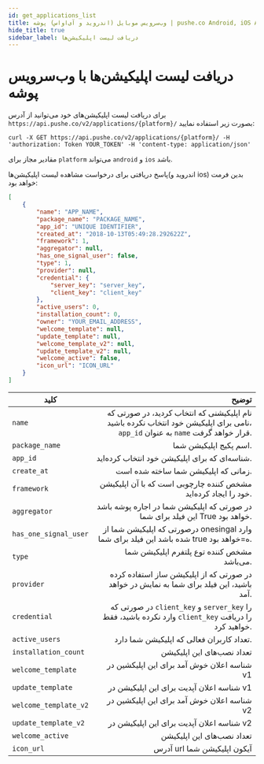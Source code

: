 ```yaml
---
id: get_applications_list
title: وب‌سرویس موبایل (اندروید و آی‌او‌اس) پوشه | pushe.co Android, iOS API
hide_title: true
sidebar_label: دریافت لیست اپلیکیشن‌ها
---
```


# دریافت لیست اپلیکیشن‌ها با وب‌سرویس پوشه


برای دریافت لیست اپلیکیشن‌های خود می‌توانید از آدرس 
`https://api.pushe.co/v2/applications/{platform}/`
بصورت زیر استفاده نمایید:

```
curl -X GET https://api.pushe.co/v2/applications/{platform}/ -H 'authorization: Token YOUR_TOKEN' -H 'content-type: application/json'
```

مقادیر مجاز برای `platform` می‌تواند `android` و `ios` باشد.

پاسخ دریافتی برای درخواست‌‌ مشاهده لیست اپلیکیشن‌‌ها(اندروید و ios) بدین فرمت خواهد بود:

```json
[
    {
        "name": "APP_NAME",
        "package_name": "PACKAGE_NAME",
        "app_id": "UNIQUE IDENTIFIER",
        "created_at": "2018-10-13T05:49:28.292622Z",
        "framework": 1,
        "aggregator": null,
        "has_one_signal_user": false,
        "type": 1,
        "provider": null,
        "credential": {
            "server_key": "server_key",
            "client_key": "client_key"
        },
        "active_users": 0,
        "installation_count": 0,
        "owner": "YOUR_EMAIL_ADDRESS",
        "welcome_template": null,
        "update_template": null,
        "welcome_template_v2": null,
        "update_template_v2": null,
        "welcome_active": false,
        "icon_url": "ICON_URL"
    }
]

```
 
 |         کلید           |    توضیح      |
 | ---------------------- |--------------:|
 | `name`                 |              نام اپلیکیشنی که انتخاب کردید، در صورتی که نامی برای اپلیکیشن خود انتخاب نکرده باشید، `app_id` به عنوان `name` قرار خواهد گرفت.   |
 | `package_name`         | اسم پکیج اپلیکیشن شما.   |
 | `app_id`               | شناسه‌ای که برای اپلیکیشن خود انتخاب کرده‌اید.   |
 | `create_at`            | زمانی که اپلیکیشن شما ساخته شده است.   |
 | `framework`            | مشخص کننده چارچوبی است که با آن اپلیکیشن خود را ایجاد کرده‌اید.   |
 | `aggregator`           | در صورتی که اپلیکیشن شما در اجاره پوشه باشد این فیلد برای شما ‌‌True خواهد بود.   |
 | `has_one_signal_user`  | درصورتی که اپلیکیشن شما از onesingal وارد شده باشد این فیلد برای شما ‌true ه=خواهد بود.   |
 | `type`                 | مشخص کننده توع پلتفرم اپلیکیشن شما می‌باشد. |
 | `provider`             | در صورتی که از اپلیکیشن ساز استفاده کرده باشید، این فیلد برای شما به نمایش در خواهد آمد.   |
 | `credential`           | در صورتی که `client_key` و  `server_key` را وارد نکرده باشید، فقط `client_key` را دریافت خواهید کرد.   |
 | `active_users`         | تعداد کاربران فعالی که اپلیکیشن شما دارد.   |
 | `installation_count`   | تعداد نصب‌‌های این اپلیکیشن   |
 | `welcome_template`     | شناسه اعلان خوش آمد برای این اپلیکشین در v1   |
 | `update_template`      | شناسه اعلان آپدیت برای این اپلیکیشن در v1   |
 | `welcome_template_v2`  | شناسه اعلان خوش آمد برای این اپلیکشین در v2   |
 | `update_template_v2`   |شناسه اعلان آپدیت برای این اپلیکیشن در v2   |
 | `welcome_active`       | تعداد نصب‌‌های این اپلیکیشن   |
 | `icon_url`             |آدرس url آیکون اپلیکیشن شما   |
 
